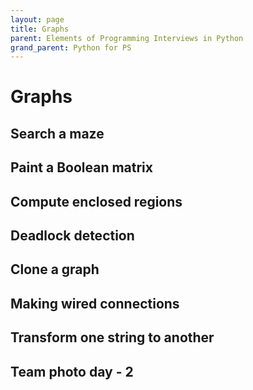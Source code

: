 ```yaml
---
layout: page
title: Graphs
parent: Elements of Programming Interviews in Python
grand_parent: Python for PS
---
```


# Graphs

## Search a maze
## Paint a Boolean matrix
## Compute enclosed regions
## Deadlock detection
## Clone a graph
## Making wired connections
## Transform one string to another
## Team photo day - 2
